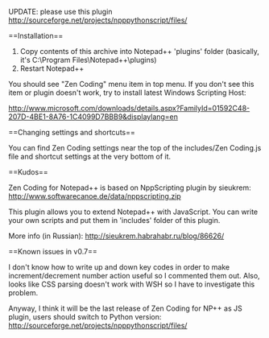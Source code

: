 UPDATE: please use this plugin http://sourceforge.net/projects/npppythonscript/files/

==Installation==

1. Copy contents of this archive into Notepad++ 'plugins' folder (basically, it's C:\Program Files\Notepad++\plugins\)
2. Restart Notepad++

You should see "Zen Coding" menu item in top menu.
If you don't see this item or plugin doesn't work, try to install latest Windows Scripting Host: 

http://www.microsoft.com/downloads/details.aspx?FamilyId=01592C48-207D-4BE1-8A76-1C4099D7BBB9&displaylang=en


==Changing settings and shortcuts==

You can find Zen Coding settings near the top of the includes/Zen Coding.js file and shortcut settings
at the very bottom of it.


==Kudos==

Zen Coding for Notepad++ is based on NppScripting plugin by sieukrem:
http://www.softwarecanoe.de/data/nppscripting.zip

This plugin allows you to extend Notepad++ with JavaScript. You can write your own scripts and put them
in 'includes' folder of this plugin.

More info (in Russian):
http://sieukrem.habrahabr.ru/blog/86626/

==Known issues in v0.7==

I don't know how to write up and down key codes in order to make increment/decrement 
number action useful so I commented them out. Also, looks like CSS parsing doesn't
work with WSH so I have to investigate this problem.

Anyway, I think it will be the last release of Zen Coding for NP++ as JS plugin,
users should switch to Python version: http://sourceforge.net/projects/npppythonscript/files/ 
